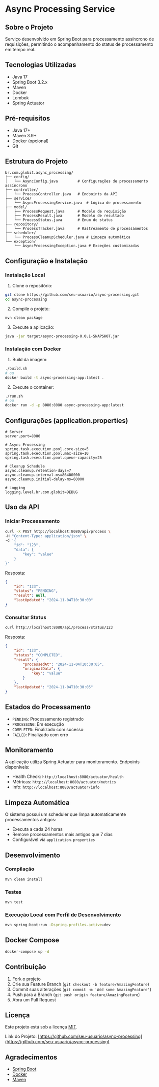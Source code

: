 # Async Processing Service

## Sobre o Projeto
Serviço desenvolvido em Spring Boot para processamento assíncrono de requisições, permitindo o acompanhamento do status de processamento em tempo real.

## Tecnologias Utilizadas
- Java 17
- Spring Boot 3.2.x
- Maven
- Docker
- Lombok
- Spring Actuator

## Pré-requisitos
- Java 17+
- Maven 3.9+
- Docker (opcional)
- Git

## Estrutura do Projeto
```
br.com.globit.async_processing/
├── config/
│   └── AsyncConfig.java         # Configurações de processamento assíncrono
├── controller/
│   └── ProcessController.java   # Endpoints da API
├── service/
│   └── AsyncProcessingService.java  # Lógica de processamento
├── model/
│   ├── ProcessRequest.java      # Modelo de requisição
│   ├── ProcessResult.java       # Modelo de resultado
│   └── ProcessStatus.java       # Enum de status
├── repository/
│   └── ProcessTracker.java      # Rastreamento de processamentos
├── scheduler/
│   └── ProcessCleanupScheduler.java # Limpeza automática
└── exception/
    └── AsyncProcessingException.java # Exceções customizadas
```

## Configuração e Instalação

### Instalação Local
1. Clone o repositório:
```bash
git clone https://github.com/seu-usuario/async-processing.git
cd async-processing
```

2. Compile o projeto:
```bash
mvn clean package
```

3. Execute a aplicação:
```bash
java -jar target/async-processing-0.0.1-SNAPSHOT.jar
```

### Instalação com Docker
1. Build da imagem:
```bash
./build.sh
# ou
docker build -t async-processing-app:latest .
```

2. Execute o container:
```bash
./run.sh
# ou
docker run -d -p 8080:8080 async-processing-app:latest
```

## Configurações (application.properties)
```properties
# Server
server.port=8080

# Async Processing
spring.task.execution.pool.core-size=5
spring.task.execution.pool.max-size=10
spring.task.execution.pool.queue-capacity=25

# Cleanup Schedule
async.cleanup.retention-days=7
async.cleanup.interval-ms=86400000
async.cleanup.initial-delay-ms=60000

# Logging
logging.level.br.com.globit=DEBUG
```

## Uso da API

### Iniciar Processamento
```bash
curl -X POST http://localhost:8080/api/process \
-H "Content-Type: application/json" \
-d '{
    "id": "123",
    "data": {
        "key": "value"
    }
}'
```

Resposta:
```json
{
    "id": "123",
    "status": "PENDING",
    "result": null,
    "lastUpdated": "2024-11-04T10:30:00"
}
```

### Consultar Status
```bash
curl http://localhost:8080/api/process/status/123
```

Resposta:
```json
{
    "id": "123",
    "status": "COMPLETED",
    "result": {
        "processedAt": "2024-11-04T10:30:05",
        "originalData": {
            "key": "value"
        }
    },
    "lastUpdated": "2024-11-04T10:30:05"
}
```

## Estados do Processamento
- `PENDING`: Processamento registrado
- `PROCESSING`: Em execução
- `COMPLETED`: Finalizado com sucesso
- `FAILED`: Finalizado com erro

## Monitoramento
A aplicação utiliza Spring Actuator para monitoramento. Endpoints disponíveis:

- Health Check: `http://localhost:8080/actuator/health`
- Métricas: `http://localhost:8080/actuator/metrics`
- Info: `http://localhost:8080/actuator/info`

## Limpeza Automática
O sistema possui um scheduler que limpa automaticamente processamentos antigos:
- Executa a cada 24 horas
- Remove processamentos mais antigos que 7 dias
- Configurável via `application.properties`

## Desenvolvimento

### Compilação
```bash
mvn clean install
```

### Testes
```bash
mvn test
```

### Execução Local com Perfil de Desenvolvimento
```bash
mvn spring-boot:run -Dspring.profiles.active=dev
```

## Docker Compose
```bash
docker-compose up -d
```

## Contribuição
1. Fork o projeto
2. Crie sua Feature Branch (`git checkout -b feature/AmazingFeature`)
3. Commit suas alterações (`git commit -m 'Add some AmazingFeature'`)
4. Push para a Branch (`git push origin feature/AmazingFeature`)
5. Abra um Pull Request

## Licença
Este projeto está sob a licença [MIT](LICENSE).

Link do Projeto: [https://github.com/seu-usuario/async-processing](https://github.com/seu-usuario/async-processing)

## Agradecimentos
- [Spring Boot](https://spring.io/projects/spring-boot)
- [Docker](https://www.docker.com/)
- [Maven](https://maven.apache.org/)

